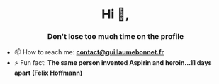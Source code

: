 <h1 align="center">Hi 👋,</h1>
<h3 align="center">Don't lose too much time on the profile</h3>

- 📫 How to reach me: **contact@guillaumebonnet.fr**
- ⚡ Fun fact: **The same person invented Aspirin and heroin...11 days apart (Felix Hoffmann)**
</p>
